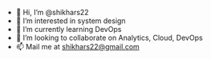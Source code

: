 - 👋 Hi, I’m @shikhars22
- 👀 I’m interested in system design
- 🌱 I’m currently learning DevOps
- 💞️ I’m looking to collaborate on Analytics, Cloud, DevOps
- 📫 Mail me at shikhars22@gmail.com

<!---
shikhars22/shikhars22 is a ✨ special ✨ repository because its `README.md` (this file) appears on your GitHub profile.
You can click the Preview link to take a look at your changes.
--->
